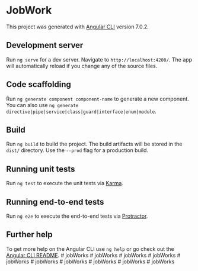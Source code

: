 # JobWork

This project was generated with [Angular CLI](https://github.com/angular/angular-cli) version 7.0.2.

## Development server

Run `ng serve` for a dev server. Navigate to `http://localhost:4200/`. The app will automatically reload if you change any of the source files.

## Code scaffolding

Run `ng generate component component-name` to generate a new component. You can also use `ng generate directive|pipe|service|class|guard|interface|enum|module`.

## Build

Run `ng build` to build the project. The build artifacts will be stored in the `dist/` directory. Use the `--prod` flag for a production build.

## Running unit tests

Run `ng test` to execute the unit tests via [Karma](https://karma-runner.github.io).

## Running end-to-end tests

Run `ng e2e` to execute the end-to-end tests via [Protractor](http://www.protractortest.org/).

## Further help

To get more help on the Angular CLI use `ng help` or go check out the [Angular CLI README](https://github.com/angular/angular-cli/blob/master/README.md).
#   j o b W o r k s  
 #   j o b W o r k s  
 #   j o b W o r k s  
 #   j o b W o r k s  
 #   j o b W o r k s  
 #   j o b W o r k s  
 #   j o b W o r k s  
 #   j o b W o r k s  
 #   j o b W o r k s  
 #   j o b W o r k s  
 